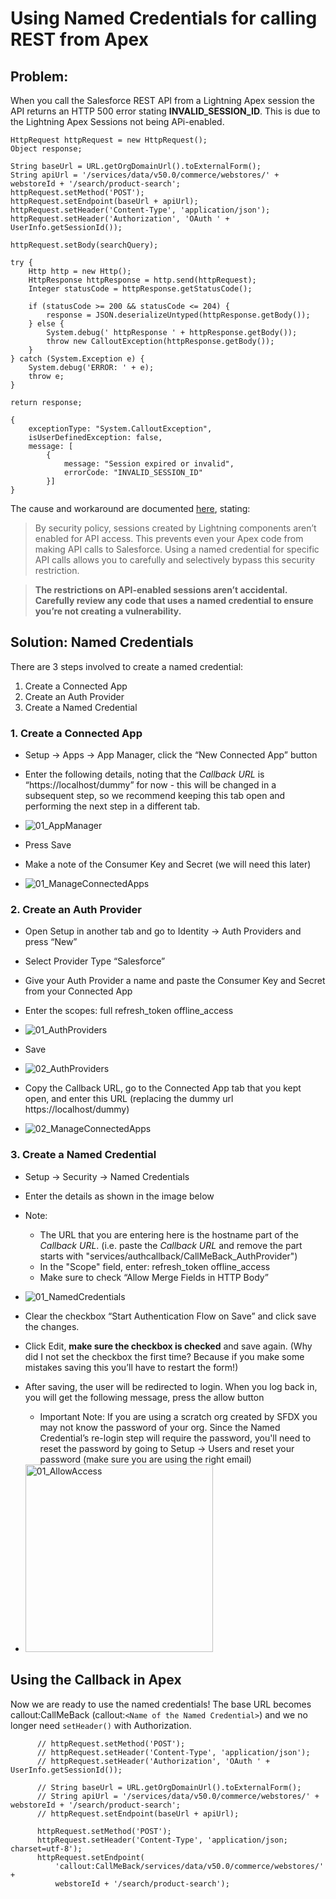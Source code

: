 # Using Named Credentials for calling REST from Apex

## Problem:

When you call the Salesforce REST API from a Lightning Apex session the API returns an HTTP 500 error stating **INVALID_SESSION_ID**. This is due to the Lightning Apex Sessions not being APi-enabled.

```
HttpRequest httpRequest = new HttpRequest();
Object response;

String baseUrl = URL.getOrgDomainUrl().toExternalForm();
String apiUrl = '/services/data/v50.0/commerce/webstores/' + webstoreId + '/search/product-search';
httpRequest.setMethod('POST');
httpRequest.setEndpoint(baseUrl + apiUrl);
httpRequest.setHeader('Content-Type', 'application/json');
httpRequest.setHeader('Authorization', 'OAuth ' + UserInfo.getSessionId());

httpRequest.setBody(searchQuery);

try {
    Http http = new Http();
    HttpResponse httpResponse = http.send(httpRequest);
    Integer statusCode = httpResponse.getStatusCode();

    if (statusCode >= 200 && statusCode <= 204) {
        response = JSON.deserializeUntyped(httpResponse.getBody());
    } else {
        System.debug(' httpResponse ' + httpResponse.getBody());
        throw new CalloutException(httpResponse.getBody());
    }
} catch (System.Exception e) {
    System.debug('ERROR: ' + e);
    throw e;
}

return response;

```

```
{
    exceptionType: "System.CalloutException",
    isUserDefinedException: false,
    message: [
        {
            message: "Session expired or invalid",
            errorCode: "INVALID_SESSION_ID"
        }]
}
```

The cause and workaround are documented [here](https://developer.salesforce.com/docs/atlas.en-us.lightning.meta/lightning/apex_api_calls.htm), stating:

> By security policy, sessions created by Lightning components aren’t enabled for API access. This prevents even your Apex code from making API calls to Salesforce. Using a named credential for specific API calls allows you to carefully and selectively bypass this security restriction.

> **The restrictions on API-enabled sessions aren’t accidental. Carefully review any code that uses a named credential to ensure you’re not creating a vulnerability.**

## Solution: Named Credentials

There are 3 steps involved to create a named credential:

1. Create a Connected App
2. Create an Auth Provider
3. Create a Named Credential

### 1. Create a Connected App

-   Setup → Apps → App Manager, click the “New Connected App” button
-   Enter the following details, noting that the _Callback URL_ is “https://localhost/dummy” for now - this will be changed in a subsequent step, so we recommend keeping this tab open and performing the next step in a different tab.

-   ![01_AppManager](images/01_AppManager.png)
-   Press Save
-   Make a note of the Consumer Key and Secret (we will need this later)
-   ![01_ManageConnectedApps](images/01_ManageConnectedApps.png)

### 2. Create an Auth Provider

-   Open Setup in another tab and go to Identity → Auth Providers and press “New”
-   Select Provider Type “Salesforce”
-   Give your Auth Provider a name and paste the Consumer Key and Secret from your Connected App
-   Enter the scopes: full refresh_token offline_access

-   ![01_AuthProviders](images/01_AuthProviders.png)
-   Save
-   ![02_AuthProviders](images/02_AuthProviders.png)
-   Copy the Callback URL, go to the Connected App tab that you kept open, and enter this URL (replacing the dummy url https://localhost/dummy)
-   ![02_ManageConnectedApps](images/02_ManageConnectedApps.png)

### 3. Create a Named Credential

-   Setup → Security → Named Credentials
-   Enter the details as shown in the image below
-   Note:

    -   The URL that you are entering here is the hostname part of the _Callback URL_. (i.e. paste the _Callback URL_ and remove the part starts with "services/authcallback/CallMeBack_AuthProvider")
    -   In the "Scope" field, enter: refresh_token offline_access
    -   Make sure to check “Allow Merge Fields in HTTP Body”

-   ![01_NamedCredentials](images/01_NamedCredentials.png)
-   Clear the checkbox “Start Authentication Flow on Save” and click save the changes.
-   Click Edit, **make sure the checkbox is checked** and save again. (Why did I not set the checkbox the first time? Because if you make some mistakes saving this you’ll have to restart the form!)
-   After saving, the user will be redirected to login. When you log back in, you will get the following message, press the allow button
    -   Important Note: If you are using a scratch org created by SFDX you may not know the password of your org. Since the Named Credential’s re-login step will require the password, you'll need to reset the password by going to Setup -> Users and reset your password (make sure you are using the right email)
-   <img src="images/01_AllowAccess.png" alt="01_AllowAccess" width="300">

## Using the Callback in Apex

Now we are ready to use the named credentials! The base URL becomes callout:CallMeBack (callout:`<Name of the Named Credential>`) and we no longer need `setHeader()` with Authorization.

```
      // httpRequest.setMethod('POST');
      // httpRequest.setHeader('Content-Type', 'application/json');
      // httpRequest.setHeader('Authorization', 'OAuth ' + UserInfo.getSessionId());

      // String baseUrl = URL.getOrgDomainUrl().toExternalForm();
      // String apiUrl = '/services/data/v50.0/commerce/webstores/' + webstoreId + '/search/product-search';
      // httpRequest.setEndpoint(baseUrl + apiUrl);

      httpRequest.setMethod('POST');
      httpRequest.setHeader('Content-Type', 'application/json;  charset=utf-8');
      httpRequest.setEndpoint(
          'callout:CallMeBack/services/data/v50.0/commerce/webstores/' +
          webstoreId + '/search/product-search');
```
